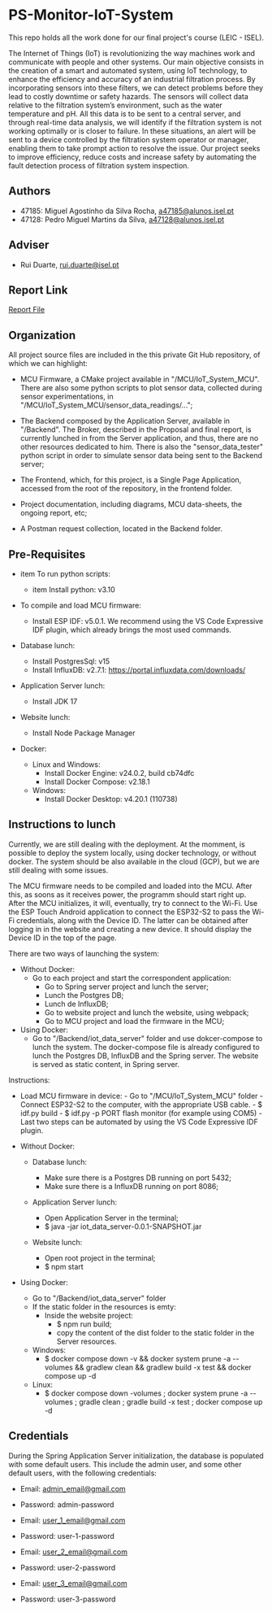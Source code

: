 # PS-Monitor-IoT-System

This repo holds all the work done for our final project's course (LEIC - ISEL).

The Internet of Things (IoT) is revolutionizing the way machines work and communicate
with people and other systems. Our main objective consists in the creation of a smart
and automated system, using IoT technology, to enhance the efficiency and accuracy of
an industrial filtration process. By incorporating sensors into these filters, we can detect
problems before they lead to costly downtime or safety hazards. The sensors will collect
data relative to the filtration system’s environment, such as the water temperature and pH.
All this data is to be sent to a central server, and through real-time data analysis, we will
identify if the filtration system is not working optimally or is closer to failure. In these
situations, an alert will be sent to a device controlled by the filtration system operator or
manager, enabling them to take prompt action to resolve the issue. Our project seeks to
improve efficiency, reduce costs and increase safety by automating the fault detection process
of filtration system inspection.

## Authors
- 47185: Miguel Agostinho da Silva Rocha, a47185@alunos.isel.pt
- 47128: Pedro Miguel Martins da Silva, a47128@alunos.isel.pt

## Adviser
- Rui Duarte, rui.duarte@isel.pt

## Report Link
[Report File](https://github.com/MiguelRocha2001/PS-Monitor-IoT-System/blob/28923a7e613863f42d6bdd0ddda71b1fbc411487/IoT_System_for_pH_Monitoring_in_Industrial_Facilities_NEW_TEMPLATE-11.pdf)

## Organization
All project source files are included in the this private Git Hub repository, of which we can highlight:

- MCU Firmware, a CMake project available in "/MCU/IoT\_System\_MCU". There are also some python scripts to plot sensor data, collected during sensor experimentations, in "/MCU/IoT\_System\_MCU/sensor\_data\_readings/...";
    
- The Backend composed by the Application Server, available in "/Backend". The Broker, described in the Proposal and final report, is currently lunched in from the Server application, and thus, there are no other resources dedicated to him. There is also the "sensor\_data\_tester" python script in order to simulate sensor data being sent to the Backend server;
    
- The Frontend, which, for this project, is a Single Page Application, accessed from the root of the repository, in the frontend folder.

- Project documentation, including diagrams, MCU data-sheets, the ongoing report, etc;

- A Postman request collection, located in the Backend folder.

## Pre-Requisites
- item To run python scripts:
    - item Install python: v3.10

- To compile and load MCU firmware:
    - Install ESP IDF: v5.0.1. We recommend using the VS Code Expressive IDF plugin, which already brings the most used commands.

- Database lunch:
    - Install PostgresSql: v15
    - Install InfluxDB: v2.7.1: https://portal.influxdata.com/downloads/

- Application Server lunch:
    - Install JDK 17
    
- Website lunch:
    - Install Node Package Manager

- Docker:
    - Linux and Windows:
        - Install Docker Engine: v24.0.2, build cb74dfc
        - Install Docker Compose: v2.18.1
    - Windows:
        - Install Docker Desktop: v4.20.1 (110738)

## Instructions to lunch
Currently, we are still dealing with the deployment. At the momment, is possible to deploy the system locally, using docker technology, or without docker. The system should be also available in the cloud (GCP), but we are still dealing with some issues.

The MCU firmware needs to be compiled and loaded into the MCU. After this, as soons as it receives power, the programm should start right up.
After the MCU initializes, it will, eventually, try to connect to the Wi-Fi. Use the ESP Touch Android application to connect the ESP32-S2 to pass the Wi-Fi credentials, along with the Device ID. The latter can be obtained after logging in in the website and creating a new device. It should display the Device ID in the top of the page.

There are two ways of launching the system:
- Without Docker:
    - Go to each project and start the correspondent application:
        - Go to Spring server project and lunch the server;
        - Lunch the Postgres DB;
        - Lunch de InfluxDB;
        - Go to website project and lunch the website, using webpack;
        - Go to MCU project and load the firmware in the MCU;
- Using Docker:
    - Go to "/Backend/iot\_data\_server" folder and use dokcer-compose to lunch the system. The docker-compose file is already configured to lunch the Postgres DB, InfluxDB and the Spring server. The website is served as static content, in Spring server.

Instructions:
- Load MCU firmware in device:
        - Go to "/MCU/IoT\_System\_MCU" folder
        - Connect ESP32-S2 to the computer, with the appropriate USB cable.
        - \$ idf.py build
        - \$ idf.py -p PORT flash monitor (for example using COM5)
        - Last two steps can be automated by using the VS Code Expressive IDF plugin.

- Without Docker:
    - Database lunch:
        - Make sure there is a Postgres DB running on port 5432;
        - Make sure there is a InfluxDB running on port 8086;
    - Application Server lunch:
        - Open Application Server in the terminal;
        - \$ java -jar iot_data_server-0.0.1-SNAPSHOT.jar
    
    - Website lunch:
        - Open root project in the terminal;
        - \$ npm start

- Using Docker:
    - Go to "/Backend/iot\_data\_server" folder
    - If the static folder in the resources is emty:
        - Inside the website project:
            - $ npm run build;
            - copy the content of the dist folder to the static folder in the Server resources.
    - Windows:
        - \$ docker compose down -v && docker system prune -a --volumes && gradlew clean && gradlew build -x test && docker compose up -d
    - Linux:
        - \$ docker compose down -volumes ; docker system prune -a --volumes ; gradle clean ; gradle build -x test ; docker compose up -d

## Credentials

During the Spring Application Server initialization, the database is populated with some default users. This include the admin user, and some other default users, with the following credentials:

- Email: admin_email@gmail.com
- Password: admin-password

- Email: user_1_email@gmail.com
- Password: user-1-password

- Email: user_2_email@gmail.com
- Password: user-2-password

- Email: user_3_email@gmail.com
- Password: user-3-password

